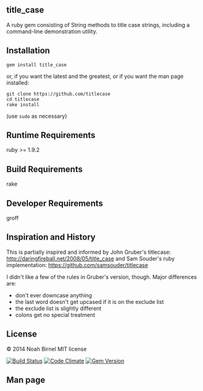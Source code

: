 title_case
---------

A ruby gem consisting of String methods to title case strings,
including a command-line demonstration utility.

Installation
---------
`gem install title_case`

or, if you want the latest and the greatest, 
or if you want the man page installed:

    git clone https://github.com/titlecase
    cd titlecase
    rake install

(use `sudo` as necessary)

Runtime Requirements
---------
ruby >= 1.9.2

Build Requirements
---------
rake

Developer Requirements
---------
groff

Inspiration and History
---------

This is partially inspired and informed by John Gruber's titlecase: 
<http://daringfireball.net/2008/05/title_case>
and Sam Souder's ruby implementation:
<https://github.com/samsouder/titlecase>

I didn't like a few of the rules in Gruber's version, though.
Major differences are:
  - don't ever downcase anything
  - the last word doesn't get upcased if it is on the exclude list
  - the exclude list is slightly different
  - colons get no special treatment


License
---------
© 2014 Noah Birnel
MIT license 

[![Build Status](https://travis-ci.org/nbirnel/titlecase.png?branch=master)](https://travis-ci.org/nbirnel/titlecase)
[![Code Climate](https://codeclimate.com/github/nbirnel/titlecase.png)](https://codeclimate.com/github/nbirnel/titlecase)
[![Gem Version](https://badge.fury.io/rb/title_case.png)](http://badge.fury.io/rb/title_case)


Man page
---------
